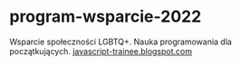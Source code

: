 # program-wsparcie-2022
Wsparcie społeczności LGBTQ+.  Nauka programowania dla początkujących.
[javascript-trainee.blogspot.com](http://javascript-trainee.blogspot.com)

